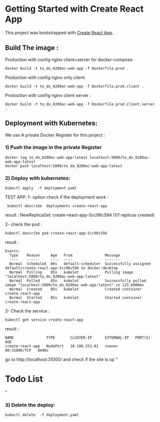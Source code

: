 # Getting Started with Create React App

This project was bootstrapped with [Create React App](https://github.com/facebook/create-react-app).

## Build The image :
Production with config nginx client+server for docker-compose:
```
docker build -t to_do_8200ac-web-app -f Dockerfile.prod .
```

Production with config nginx only client:
```
docker build -t to_do_8200ac-web-app -f Dockerfile.prod.client .
```

Production with config nginx client server :
```
docker build -t to_do_8200ac-web-app -f Dockerfile.prod.client.server .
```
## Deployment with Kubernetes:

We use A private Docker Register for this project :

### 1) Push the image in the private Register 
```
docker tag to_do_8200ac-web-app:latest localhost:5000/to_do_8200ac-web-app:latest
docker push localhost:5000/to_do_8200ac-web-app:latest
```
### 2) Deploy with kubernetes:
```
kubectl apply  -f deployment.yaml
```
TEST APP:
1- option check if the deployment work :
```
 kubectl describe  deployments create-react-app
```
result :
NewReplicaSet:   create-react-app-5cc96c594 (1/1 replicas created)

2- check the pod :
```
kubectl describe pod create-react-app-5cc96c594
```
result :
```
Events:
  Type    Reason     Age   From               Message
  ----    ------     ----  ----               -------
  Normal  Scheduled  86s   default-scheduler  Successfully assigned default/create-react-app-5cc96c594 to docker-desktop
  Normal  Pulling    85s   kubelet            Pulling image "localhost:5000/to_do_8200ac-web-app:latest"
  Normal  Pulled     85s   kubelet            Successfully pulled image "localhost:5000/to_do_8200ac-web-app:latest" in 125.6906ms
  Normal  Created    85s   kubelet            Created container create-react-app
  Normal  Started    85s   kubelet            Started container create-react-app
```
3- Check the service :
```
kubectl get service create-react-app
```
result :
```
NAME               TYPE       CLUSTER-IP      EXTERNAL-IP   PORT(S)        AGE
create-react-app   NodePort   10.100.253.81   <none>        80:31000/TCP   9m40s
```
go to http://localhost:31000/ and check if the site is up  "<h1>Todo List</h1>"

### 3) Delete the deploy:
```
kubectl delete  -f deployment.yaml
```